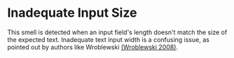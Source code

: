 # Inadequate Input Size
This smell is detected when an input field's length doesn't match the size of the expected text. Inadequate text input width is a confusing issue, as pointed out by authors like Wroblewski [(Wroblewski 2008)](https://www.lukew.com/resources/web_form_design.asp).
